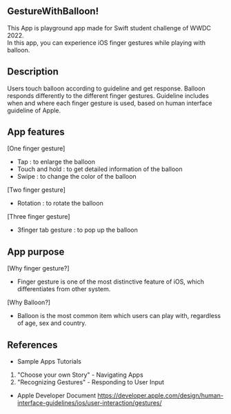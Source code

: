## GestureWithBalloon!

This App is playground app made for Swift student challenge of WWDC 2022.   
In this app, you can experience iOS finger gestures while playing with balloon.

## Description
Users touch balloon according to guideline and get response.
Balloon responds differently to the different finger gestures.
Guideline includes when and where each finger gesture is used, based on human interface guideline of Apple.

## App features
[One finger gesture]
- Tap : to enlarge the balloon
- Touch and hold : to get detailed information of the balloon
- Swipe : to change the color of the balloon

[Two finger gesture]
- Rotation : to rotate the balloon

[Three finger gesture]
- 3finger tab gesture : to pop up the balloon

## App purpose
[Why finger gesture?]
- Finger gesture is one of the most distinctive feature of iOS, which differentiates from other system.

[Why Balloon?]
- Balloon is the most common item which users can play with, regardless of age, sex and country.

## References

- Sample Apps Tutorials
1. "Choose your own Story" - Navigating Apps
2. "Recognizing Gestures" - Responding to User Input

- Apple Developer Document 
https://developer.apple.com/design/human-interface-guidelines/ios/user-interaction/gestures/ 
